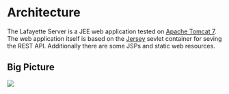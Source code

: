 # Architecture

The Lafayette Server is a JEE web application tested on [Apache Tomcat 7][1]. The web application
itself is based on the [Jersey][2] sevlet container for seving the REST API. Additionally there 
are some JSPs and static web resources.

## Big Picture

<img src="image/big_picture.png"/>

[1]: http://tomcat.apache.org/download-70.cgi
[2]: https://jersey.java.net/